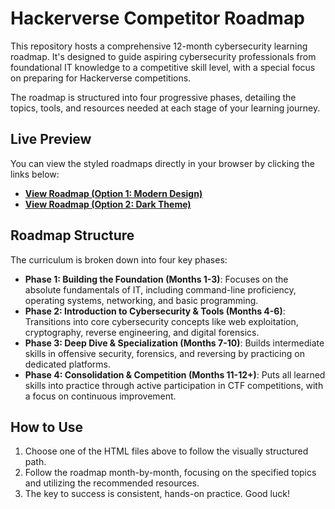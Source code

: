 # Hackerverse Competitor Roadmap

This repository hosts a comprehensive 12-month cybersecurity learning roadmap. It's designed to guide aspiring cybersecurity professionals from foundational IT knowledge to a competitive skill level, with a special focus on preparing for Hackerverse competitions.

The roadmap is structured into four progressive phases, detailing the topics, tools, and resources needed at each stage of your learning journey.

## Live Preview

You can view the styled roadmaps directly in your browser by clicking the links below:

* **[View Roadmap (Option 1: Modern Design)]([nithinkr06/cybersecuritypath/CybersecurityPath-f6543040bbd3c0e16fd474c405e4f48d8b069b4c/cybersecurity-competitor-roadmap.html](https://rawcdn.githack.com/NITHINKR06/CybersecurityPath/a3d22b43734fdaf5886d109e5ae971041e1535e3/cybersecurity-competitor-roadmap.html))**
* **[View Roadmap (Option 2: Dark Theme)](nithinkr06/cybersecuritypath/CybersecurityPath-f6543040bbd3c0e16fd474c405e4f48d8b069b4c/hackerverse-roadmap.html)**

## Roadmap Structure

The curriculum is broken down into four key phases:

* **Phase 1: Building the Foundation (Months 1-3)**: Focuses on the absolute fundamentals of IT, including command-line proficiency, operating systems, networking, and basic programming.
* **Phase 2: Introduction to Cybersecurity & Tools (Months 4-6)**: Transitions into core cybersecurity concepts like web exploitation, cryptography, reverse engineering, and digital forensics.
* **Phase 3: Deep Dive & Specialization (Months 7-10)**: Builds intermediate skills in offensive security, forensics, and reversing by practicing on dedicated platforms.
* **Phase 4: Consolidation & Competition (Months 11-12+)**: Puts all learned skills into practice through active participation in CTF competitions, with a focus on continuous improvement.

## How to Use

1.  Choose one of the HTML files above to follow the visually structured path.
2.  Follow the roadmap month-by-month, focusing on the specified topics and utilizing the recommended resources.
3.  The key to success is consistent, hands-on practice. Good luck!
